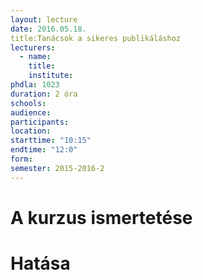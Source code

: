 ```yaml
---
layout: lecture
date: 2016.05.18.
title:Tanácsok a sikeres publikáláshoz
lecturers:
  - name:
    title:
    institute:
phdla: 1023
duration: 2 óra
schools:
audience:
participants:
location:
starttime: "10:15"
endtime: "12:0"
form:
semester: 2015-2016-2
---
```


# A kurzus ismertetése


# Hatása
